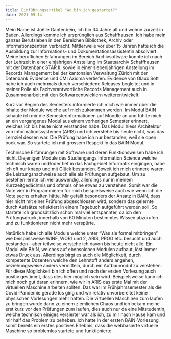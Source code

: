 ```yaml
---
title: Einführungsartikel "Wo bin ich gestartet?"
date: 2021-09-14
---
```


Mein Name ist Joëlle Gantenbein, ich bin 34 Jahre alt und wohne zurzeit in Baden. Allerdings komme ich ursprünglich aus Schaffhausen. Ich habe mein ganzes Berufsleben in den Bereichen Bibliothek, Archiv oder Informationszentren verbracht. Mittlerweile vor über 15 Jahren hatte ich die Ausbildung zur Informations- und Dokumentationsassistentin absolviert. Meine beruflichen Erfahrungen im Bereich Archivsoftware konnte ich nach der Lehrzeit in einer einjährigen Anstellung im Staatsarchiv Schaffhausen mit der Datenbank STAR II, sowie in einer siebenjährigen Anstellung im Records Management bei der kantonalen Verwaltung Zürich mit der Datenbank Evidence und CMI Axioma vertiefen. Evidence von Glaux Soft habe ich auch mehrmals durch verschiedene Releases begleitet und in meiner Rolle als Fachverantwortliche Records Management auch in Zusammenarbeit mit den Softwareentwicklern weiterentwickelt. 

Kurz vor Beginn des Semesters informierte ich mich wie immer über die Inhalte der Module welche auf mich zukommen werden. Im Modul BAIN schaute ich mir die Semesterinformationen auf Moodle an und fühlte mich an ein vergangenes Modul aus einem vorherigen Semester erinnert, welches ich bis heute nicht verstanden habe. Das Modul hiess Architektur von Informationssystemen (ARIS) und ich verstehe bis heute nicht, was das Lernziel dessen war. Die Prüfung habe ich nur bestanden, weil sie open book war. So startete ich mit grossem Respekt in das BAIN Modul. 

Technische Erfahrungen mit Software und deren Funktionsweisen habe ich nicht. Diejenigen Module des Studiengangs Information Science welche technisch waren und/oder tief in das Fachgebiet Informatik eingingen, habe ich oft nur knapp und mit Glück bestanden. Soweit ich mich erinnere waren die Leistungsnachweise auch alle als Prüfungen aufgebaut. Um zu bestehen lernte ich viel auswendig, allerdings nur in meinem Kurzzeitgedächtnis und oftmals ohne etwas zu verstehen. Somit war die Note vier in Programmieren für mich beispielsweise auch wie wenn ich die Note sechs erhalten hätte. Mir gefällt besonders der Ansatz in BAIN, dass hier nicht mit einer Prüfung abgeschlossen wird, sondern das gelernte durch Aufsätze reflektiert in einem Tagebuch aufgeführt werden soll. So startete ich grundsätzlich schon mal viel entspannter, da ich den Prüfungsdruck, innerhalb von 60 Minuten bestimmtes Wissen abzurufen und zu funktionieren nicht mehr verspürte. 

Natürlich habe ich alle Module welche unter “Was sie formal mitbringen” wie beispielsweise WINF, WOR1 und 2, ARIS, PROG etc. besucht und auch bestanden - aber teilweise verstehe ich davon bis heute nicht alle. Ein Modul wie BAIN, welches auf ebensolchen Modulen aufbaut, löst immer etwas Druck aus. Allerdings birgt es auch die Möglichkeit, durch kompetente Dozenten welche den Lehrstoff anders angehen, beziehungsweise anders vermitteln, durch ein Aufbaumodul zu verstehen. Für diese Möglichkeit bin ich offen und nach der ersten Vorlesung auch positiv gestimmt, dass dies hier möglich sein wird. Beispielsweise kann ich mich noch gut daran erinnern, wie wir in ARIS das erste Mal mit der virtuellen Maschine arbeiten sollten. Das war im Frühjahrssemester als die Covid-Pandemie gerade los ging und wir relativ unvorbereitet keine physischen Vorlesungen mehr hatten. Die virtuellen Maschinen zum laufen zu bringen wurde dann zu einem ziemlichen Chaos und ich bekam meine erst kurz vor den Prüfungen zum laufen, dies auch nur da eine Mitstudentin, welche technisch einiges versierter war als ich, zu mir nach Hause kam und mir half das Problem zu beheben. Ich hatte in der ersten BAIN-Vorlesung somit bereits ein erstes positives Erlebnis, dass die webbasierte virtuelle Maschine so problemlos startete und funktionierte. 

